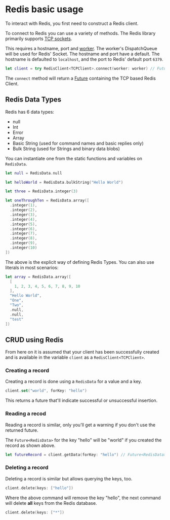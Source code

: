 # Redis basic usage

To interact with Redis, you first need to construct a Redis client.

To connect to Redis you can use a variety of methods. The Redis library primarily supports [TCP sockets](../sockets/tcp-client.md).

This requires a hostname, port and [worker](../async/worker.md). The worker's DispatchQueue will be used for Redis' Socket. The hostname and port have a default. The hostname is defaulted to `localhost`, and the port to Redis' default port `6379`.

```swift
let client = try RedisClient<TCPClient>.connect(worker: worker) // Future<RedisClient<TCPClient>>
```

The `connect` method will return a [Future](../async/promise-future.md) containing the TCP based Redis Client.

## Redis Data Types

Redis has 6 data types:

- null
- Int
- Error
- Array
- Basic String (used for command names and basic replies only)
- Bulk String (used for Strings and binary data blobs)

You can instantiate one from the static functions and variables on `RedisData`.

```swift
let null = RedisData.null

let helloWorld = RedisData.bulkString("Hello World")

let three = RedisData.integer(3)

let oneThroughTen = RedisData.array([
  .integer(1),
  .integer(2),
  .integer(3),
  .integer(4),
  .integer(5),
  .integer(6),
  .integer(7),
  .integer(8),
  .integer(9),
  .integer(10)
])
```

The above is the explicit way of defining Redis Types. You can also use literals in most scenarios:

```swift
let array = RedisData.array([
  [
    1, 2, 3, 4, 5, 6, 7, 8, 9, 10
  ],
  "Hello World",
  "One",
  "Two",
  .null,
  .null,
  "test"
])
```

## CRUD using Redis

From here on it is assumed that your client has been successfully created and is available in the variable `client` as a `RedisClient<TCPClient>`.

### Creating a record

Creating a record is done using a `RedisData` for a value and a key.

```swift
client.set("world", forKey: "hello")
```

This returns a future that'll indicate successful or unsuccessful insertion.

### Reading a recod

Reading a record is similar, only you'll get a warning if you don't use the returned future.

The `Future<RedisData>` for the key "hello" will be "world" if you created the record as shown above.

```swift
let futureRecord = client.getData(forKey: "hello") // Future<RedisData>
```

### Deleting a record

Deleting a record is similar but allows querying the keys, too.

```swift
client.delete(keys: ["hello"])
```

Where the above command will remove the key "hello", the next command will delete **all** keys from the Redis database.

```swift
client.delete(keys: ["*"])
```
